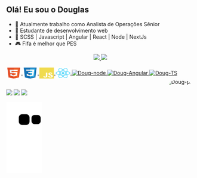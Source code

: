 ## Olá! Eu sou o Douglas

- 🔭 Atualmente trabalho como Analista de Operações Sênior
- 🌱 Estudante de desenvolvimento web
- 🧩 SCSS | Javascript | Angular | React | Node | NextJs
- 🎮 Fifa é melhor que PES

<div align="center">
  <a href="https://douglasbasilio.github.io">
  <img height="180em" src="https://github-readme-stats.vercel.app/api?username=douglasbasilio&show_icons=true&theme=cobalt&include_all_commits=true&count_private=true"/>
  <img height="180em" src="https://github-readme-stats.vercel.app/api/top-langs/?username=douglasbasilio&layout=compact&langs_count=7&theme=cobalt"/>
</div>
  
<div style="display: inline_block"><br>
  <img align="center" alt="Doug-HTML" height="30" width="40" src="https://raw.githubusercontent.com/devicons/devicon/master/icons/html5/html5-original.svg">
  <img align="center" alt="Doug-CSS" height="30" width="40" src="https://raw.githubusercontent.com/devicons/devicon/master/icons/css3/css3-original.svg">
  <img align="center" alt="Rafa-Js" height="30" width="40" src="https://raw.githubusercontent.com/devicons/devicon/master/icons/javascript/javascript-plain.svg">
  <img align="center" alt="Doug-React" height="30" width="40" src="https://raw.githubusercontent.com/devicons/devicon/master/icons/react/react-original.svg">
  <img align="center" alt="Doug-node" height="30" width="40" src="https://cdn.jsdelivr.net/gh/devicons/devicon/icons/nodejs/nodejs-original.svg">
  <img align="center" alt="Doug-Angular" height="30" width="40" src="https://cdn.jsdelivr.net/gh/devicons/devicon/icons/angularjs/angularjs-original.svg">
  <img align="center" alt="Doug-TS" height="30" width="40" src="https://cdn.jsdelivr.net/gh/devicons/devicon/icons/typescript/typescript-original.svg">
  <img align="right" alt="Doug-pic" height="150" style="border-radius:50px;" src="https://imgur.com/xb6baRr.png?width=676&height=676">
</div>
  
  ##

<div> 
  <a href="https://instagram.com/basilio.douglas" target="_blank"><img src="https://img.shields.io/badge/-Instagram-%23E4405F?style=for-the-badge&logo=instagram&logoColor=white" target="_blank"></a>
  <a href = "https://wa.me/5511963122256"><img src="https://img.shields.io/badge/WhatsApp-25D366?style=for-the-badge&logo=whatsapp&logoColor=white" target="_blank"></a>
  <a href="https://www.linkedin.com/in/douglasbasilio/" target="_blank"><img src="https://img.shields.io/badge/-LinkedIn-%230077B5?style=for-the-badge&logo=linkedin&logoColor=white" target="_blank"></a> 
 
  ![Snake animation](https://github.com/douglasbasilio/douglasbasilio/blob/output/github-contribution-grid-snake.svg)
 
</div>

<!--
**DouglasBasilio/DouglasBasilio** is a ✨ _special_ ✨ repository because its `README.md` (this file) appears on your GitHub profile.

Here are some ideas to get you started:

- 🔭 Atualmente trabalho como Analista de Operações Sênior
- 🌱 Estudando Front End
- 📫 Contate-me no e-mail: basilio.douglas@yahoo.com.br

-->
